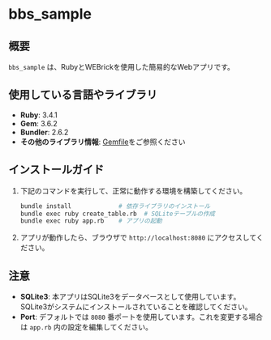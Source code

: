 # bbs_sample

## 概要
`bbs_sample` は、RubyとWEBrickを使用した簡易的なWebアプリです。

## 使用している言語やライブラリ
- **Ruby**: 3.4.1
- **Gem**: 3.6.2
- **Bundler**: 2.6.2
- **その他のライブラリ情報**: [Gemfile](./Gemfile)をご参照ください

## インストールガイド

1. 下記のコマンドを実行して、正常に動作する環境を構築してください。

   ```bash
   bundle install             # 依存ライブラリのインストール
   bundle exec ruby create_table.rb  # SQLiteテーブルの作成
   bundle exec ruby app.rb    # アプリの起動
   ```

2. アプリが動作したら、ブラウザで `http://localhost:8080` にアクセスしてください。

## 注意
- **SQLite3**: 本アプリはSQLite3をデータベースとして使用しています。SQLite3がシステムにインストールされていることを確認してください。
- **Port**: デフォルトでは `8080` 番ポートを使用しています。これを変更する場合は `app.rb` 内の設定を編集してください。

